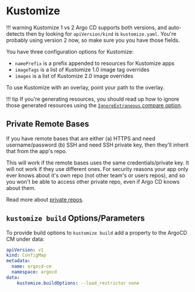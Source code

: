 # Kustomize

!!! warning Kustomize 1 vs 2
    Argo CD supports both versions, and auto-detects then by looking for `apiVersion/kind` is `kustomize.yaml`. 
    You're probably using version 2 now, so make sure you you have those fields.
    
You have three configuration options for Kustomize:

* `namePrefix` is a prefix appended to resources for Kustomize apps
* `imageTags` is a list of Kustomize 1.0 image tag overrides
* `images` is a list of Kustomize 2.0 image overrides
    
To use Kustomize with an overlay, point your path to the overlay.

!!! tip
    If you're generating resources, you should read up how to ignore those generated resources using the [`IgnoreExtraneous` compare option](compare-options.md).

## Private Remote Bases

If you have remote bases that are either (a) HTTPS and need username/password (b) SSH and need SSH private key, then they'll inherit that from the app's repo. 

This will work if the remote bases uses the same credentials/private key. It will not work if they use different ones. For security reasons your app only ever knows about it's own repo (not other team's or users repos), and so you won't be able to access other private repo, even if Argo CD knows about them.

Read more about [private repos](private-repositories.md).

## `kustomize build` Options/Parameters

To provide build options to `kustomize build` add a property to the ArgoCD CM under data:

```yaml
apiVersion: v1
kind: ConfigMap
metadata:
  name: argocd-cm
  namespace: argocd
data:
    kustomize.buildOptions: --load_restrictor none
```
